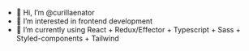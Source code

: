 - 👋 Hi, I’m @curillaenator
- 👀 I’m interested in frontend development
- 🌱 I’m currently using React + Redux/Effector + Typescript + Sass + Styled-components + Tailwind

<!---
curillaenator/curillaenator is a ✨ special ✨ repository because its `README.md` (this file) appears on your GitHub profile.
You can click the Preview link to take a look at your changes.
--->
